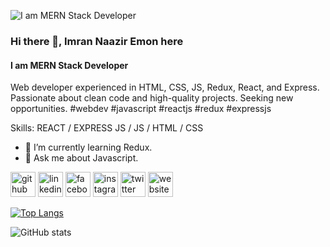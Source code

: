 
![I am MERN Stack Developer](https://media.licdn.com/dms/image/C4D16AQFpXNDXAOMkzQ/profile-displaybackgroundimage-shrink_350_1400/0/1654569301723?e=1683763200&v=beta&t=wcKPfc9r5pJ158nqV22Q0-aKPq-zcV1mKwm7qxKzNF8)

### Hi there 👋, Imran Naazir Emon here
#### I am MERN Stack Developer

Web developer experienced in HTML, CSS, JS, Redux, React, and Express. Passionate about clean code and high-quality projects. Seeking new opportunities. #webdev #javascript #reactjs #redux #expressjs

Skills: REACT / EXPRESS JS / JS / HTML / CSS

- 🌱 I’m currently learning Redux. 
- 💬 Ask me about Javascript. 


[<img src='https://cdn.jsdelivr.net/npm/simple-icons@3.0.1/icons/github.svg' alt='github' height='40'>](https://github.com/imrannaazir)  [<img src='https://cdn.jsdelivr.net/npm/simple-icons@3.0.1/icons/linkedin.svg' alt='linkedin' height='40'>](https://www.linkedin.com/in/imrannaaziremon/)  [<img src='https://cdn.jsdelivr.net/npm/simple-icons@3.0.1/icons/facebook.svg' alt='facebook' height='40'>](https://www.facebook.com/imrannaaziremon)  [<img src='https://cdn.jsdelivr.net/npm/simple-icons@3.0.1/icons/instagram.svg' alt='instagram' height='40'>](https://www.instagram.com/imrannaaziremon/)  [<img src='https://cdn.jsdelivr.net/npm/simple-icons@3.0.1/icons/twitter.svg' alt='twitter' height='40'>](https://twitter.com/imrannaazirbd)  [<img src='https://cdn.jsdelivr.net/npm/simple-icons@3.0.1/icons/icloud.svg' alt='website' height='40'>](https://dev-emon.web.app/)  

[![Top Langs](https://github-readme-stats.vercel.app/api/top-langs/?username=imrannaazir)](https://github.com/anuraghazra/github-readme-stats)

![GitHub stats](https://github-readme-stats.vercel.app/api?username=imrannaazir&show_icons=true)  

